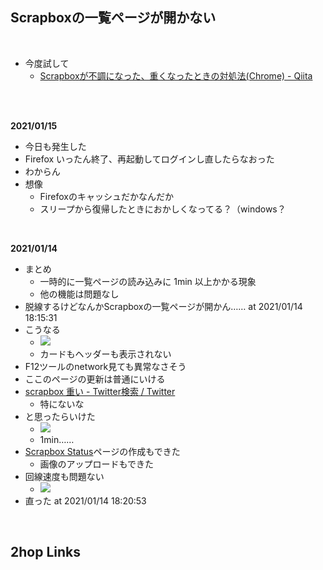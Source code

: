 ## Scrapboxの一覧ページが開かない
<br>

- 今度試して
    - [Scrapboxが不調になった、重くなったときの対処法(Chrome) - Qiita](https://qiita.com/sakapun/items/2a7fff40188daa050f34)

<br>

<br>

**2021/01/15**

- 今日も発生した
- Firefox いったん終了、再起動してログインし直したらなおった
- わからん
- 想像
    - Firefoxのキャッシュだかなんだか
    - スリープから復帰したときにおかしくなってる？（windows？

<br>

**2021/01/14**

- まとめ
    - 一時的に一覧ページの読み込みに 1min 以上かかる現象
    - 他の機能は問題なし
- 脱線するけどなんかScrapboxの一覧ページが開かん…… at 2021/01/14 18:15:31
- こうなる
    - <a href="https://gyazo.com/7c2c066cf8cd5a85ea23d620bafc189f" target="_blank" rel="noopener noreferrer">![](https://gyazo.com/7c2c066cf8cd5a85ea23d620bafc189f/raw)</a>
    - カードもヘッダーも表示されない
- F12ツールのnetwork見ても異常なさそう
- ここのページの更新は普通にいける
- [scrapbox 重い - Twitter検索 / Twitter](https://twitter.com/search?q=scrapbox%20%E9%87%8D%E3%81%84&src=typed_query&f=live)
    - 特にないな
- と思ったらいけた
    - <a href="https://gyazo.com/e8c568227ff2f2012b566169064ea72b" target="_blank" rel="noopener noreferrer">![](https://gyazo.com/e8c568227ff2f2012b566169064ea72b/raw)</a>
    - 1min……
- [Scrapbox Status](Scrapbox_Status.md)ページの作成もできた
    - 画像のアップロードもできた
- 回線速度も問題ない
    - <a href="https://gyazo.com/ffc1ecdef16d6e764169518e99df4a4b" target="_blank" rel="noopener noreferrer">![](https://gyazo.com/ffc1ecdef16d6e764169518e99df4a4b/raw)</a>
- 直った at 2021/01/14 18:20:53

<br>

## 2hop Links
